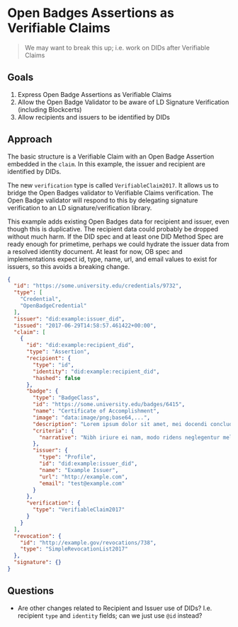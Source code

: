 # Open Badges Assertions as Verifiable Claims

> We may want to break this up; i.e. work on DIDs after Verifiable Claims

## Goals
1. Express Open Badge Assertions as Verifiable Claims
2. Allow the Open Badge Validator to be aware of LD Signature Verification (including Blockcerts)
3. Allow recipients and issuers to be identified by DIDs

## Approach

The basic structure is a Verifiable Claim with an Open Badge Assertion embedded in the `claim`. In this example, the issuer and recipient are identified by DIDs.

The new `verification` type is called `VerifiableClaim2017`. It allows us to bridge the Open Badges validator to Verifiable Claims verification. The Open Badge validator will respond to this by delegating signature verification to an LD signature/verification library. 

This example adds existing Open Badges data for recipient and issuer, even though this is duplicative. The recipient data could probably be dropped without much harm. If the DID spec and at least one DID Method Spec are ready enough for primetime, perhaps we could hydrate the issuer data from a resolved identity document. At least for now, OB spec and implementations expect id, type, name, url, and email values to exist for issuers, so this avoids a breaking change.

```json
{
  "id": "https://some.university.edu/credentials/9732",
  "type": [
    "Credential",
    "OpenBadgeCredential"
  ],
  "issuer": "did:example:issuer_did",
  "issued": "2017-06-29T14:58:57.461422+00:00",
  "claim": [
    {
      "id": "did:example:recipient_did",
      "type": "Assertion",
      "recipient": {
        "type": "id",
        "identity": "did:example:recipient_did",
        "hashed": false
      },
      "badge": {
        "type": "BadgeClass",
        "id": "https://some.university.edu/badges/6415",
        "name": "Certificate of Accomplishment",
        "image": "data:image/png;base64,...",
        "description": "Lorem ipsum dolor sit amet, mei docendi concludaturque ad, cu nec   partem graece. Est aperiam consetetur cu, expetenda moderatius neglegentur ei nam, suas dolor laudem eam an.",
        "criteria": {
          "narrative": "Nibh iriure ei nam, modo ridens neglegentur mel eu. At his cibo mucius."
        },
        "issuer": {
          "type": "Profile",
          "id": "did:example:issuer_did",
          "name": "Example Issuer",
          "url": "http://example.com",
          "email": "test@example.com"
        }
      },
      "verification": {
        "type": "VerifiableClaim2017"
      }
    }
  ],
  "revocation": {
    "id": "http://example.gov/revocations/738",
    "type": "SimpleRevocationList2017"
  },
  "signature": {}
}
```

## Questions
- Are other changes related to Recipient and Issuer use of DIDs? I.e. recipient `type` and `identity` fields; can we just use `@id` instead?

